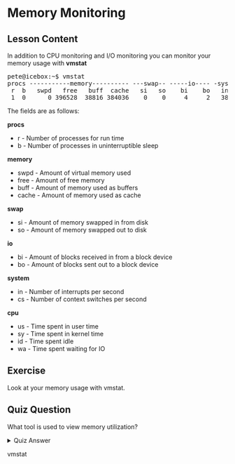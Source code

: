 # Memory Monitoring

## Lesson Content

In addition to CPU monitoring and I/O monitoring you can monitor your memory usage with <b>vmstat</b>

<pre>
pete@icebox:~$ vmstat
procs -----------memory---------- ---swap-- -----io---- -system-- ------cpu-----
 r  b   swpd   free   buff  cache   si   so    bi    bo   in   cs us sy id wa st
 1  0      0 396528  38816 384036    0    0     4     2   38   79  0  0 99  0  0
</pre>

The fields are as follows:

<b>procs</b>
<ul>
<li>r - Number of processes for run time</li>
<li>b - Number of processes in uninterruptible sleep</li>
</ul>

<b>memory</b>
<ul>
<li>swpd - Amount of virtual memory used</li>
<li>free - Amount of free memory</li>
<li>buff - Amount of memory used as buffers</li>
<li>cache - Amount of memory used as cache</li>
</ul>

<b>swap</b>
<ul>
<li>si - Amount of memory swapped in from disk</li>
<li>so - Amount of memory swapped out to disk</li>
</ul>

<b>io</b>
<ul>
<li>bi - Amount of blocks received in from a block device</li>
<li>bo - Amount of blocks sent out to a block device</li>
</ul>

<b>system</b>
<ul>
<li>in - Number of interrupts per second</li>
<li>cs - Number of context switches per second</li>
</ul>

<b>cpu</b>
<ul>
<li>us - Time spent in user time</li>
<li>sy - Time spent in kernel time</li>
<li>id - Time spent idle</li>
<li>wa - Time spent waiting for IO</li>
</ul>

## Exercise

Look at your memory usage with vmstat.

## Quiz Question

What tool is used to view memory utilization?

<details>
    <summary>Quiz Answer</summary>
</details>

vmstat

